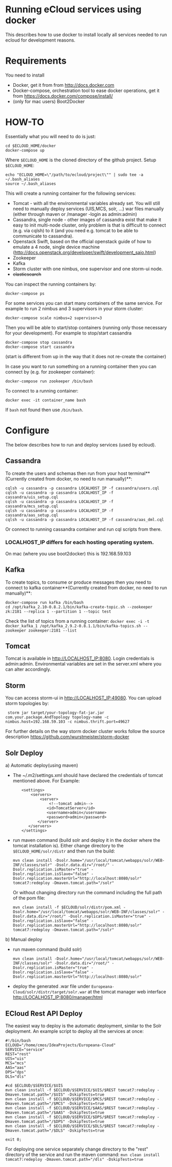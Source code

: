 Running eCloud services using docker
====================================

This describes how to use docker to install locally all services needed to run ecloud for development reasons. 

# Requirements

You need to install 

* Docker, get it from from <http://docs.docker.com>
* Docker-compose, orchestration tool to ease docker operations, get it from <https://docs.docker.com/compose/install/>  
* (only for mac users) Boot2Docker 

# HOW-TO

Essentially what you will need to do is just:

    cd $ECLOUD_HOME/docker
    docker-compose up

Where `$ECLOUD_HOME` is the cloned directory of the github project.
Setup `$ECLOUD_HOME`:

```
echo "ECLOUD_HOME=\"/path/to/ecloud/project\"" | sudo tee -a ~/.bash_aliases
source ~/.bash_aliases
```  
    
This will create a running container for the following services:

 * Tomcat - with all the environmental variables already set. You will still need to manually deploy services (UIS,MCS, solr, ...) war files manually (either through maven or /manager -login as admin:admin)
 * Cassandra, single node - other images of cassandra exist that make it easy to init multi-node cluster, only problem is that is difficult to connect (e.g. via cqlsh) to it (and you need e.g. tomcat to be able to communicate to cassandra). 
 * Openstack Swift, based on the official openstack guide of how to emulate a 4 node, single device machine (<http://docs.openstack.org/developer/swift/development_saio.html>)
 * Zookeeper
 * Kafka
 * Storm cluster with one nimbus, one supervisor and one storm-ui node.
 * ~~elasticsearch~~

You can inspect the running containers by:

    docker-compose ps

For some services you can start many containers of the same service. For example to run 2 nimbus and 3 supervisors in your storm cluster:

    docker-compose scale nimbus=2 supervisor=3

Then you will be able to start/stop containers (running only those necessary for your development). For example to stop/start cassandra

    docker-compose stop cassandra
    docker-compose start cassandra

(start is different from up in the way that it does not re-create the container)

In case you want to run something on a running container then you can connect by (e.g. for zookeeper container):

	docker-compose run zookeeper /bin/bash

To connect to a running container:
 
    docker exec -it container_name bash
If `bash` not found then use `/bin/bash`.  

# Configure

The below describes how to run and deploy services (used by ecloud).

## Cassandra 

To create the users and schemas then run from your host terminal**(Currently created from docker, no need to run manually)**:
    
    cqlsh -u cassandra -p cassandra LOCALHOST_IP -f cassandra/users.cql 
    cqlsh -u cassandra -p cassandra LOCALHOST_IP -f cassandra/uis_setup.cql 
    cqlsh -u cassandra -p cassandra LOCALHOST_IP -f cassandra/mcs_setup.cql 
    cqlsh -u cassandra -p cassandra LOCALHOST_IP -f cassandra/aas_setup.cql 
    cqlsh -u cassandra -p cassandra LOCALHOST_IP -f cassandra/aas_dml.cql
    
Or connect to running cassandra container and run cql scripts from there.

### LOCALHOST_IP differs for each hosting operating system. 

On mac (where you use boot2docker) this is 192.168.59.103

## Kafka 

To create topics, to consume or produce messages then you need to connect to kafka container**(Currently created from docker, no need to run manually)**:

    docker-compose run kafka /bin/bash  
    cd /opt/kafka_2.10-0.8.2.1/bin/kafka-create-topic.sh --zookeeper zk:2181 --replica 1 --partition 1 --topic test 
    
Check the list of topics from a running container:
    `docker exec -i -t docker_kafka_1 /opt/kafka_2.9.2-0.8.1.1/bin/kafka-topics.sh --zookeeper zookeeper:2181 --list`

## Tomcat

Tomcat is available in <http://LOCALHOST_IP:8080>. 
Login credentials is admin:admin. Environmental variables are set in the server.xml where you can alter accordingly.

## Storm

You can access storm-ui in <http://LOCALHOST_IP:49080>. 
You can upload storm topologies by: 

     storm jar target/your-topology-fat-jar.jar com.your.package.AndTopology topology-name -c nimbus.host=192.168.59.103 -c nimbus.thrift.port=49627

For further details on the way storm docker cluster works follow the source description <https://github.com/wurstmeister/storm-docker>

## Solr Deploy
a) Automatic deploy(using maven)

- The ~/.m2/settings.xml should have declared the credentials of tomcat mentioned above. For Example:
```
       <settings>
           <servers>
               <server>
                   <!--tomcat admin--> 
                  <id>TomcatServer</id>
                  <username>admin</username>
                  <password>admin</password>
              </server>
          </servers>
       </settings>
```
- run maven command (build solr and deploy it in the docker where the tomcat installation is).
   Either change directory to the `$ECLOUD_HOME/solr/distr` and then run the build:
    ```
    mvn clean install -Dsolr.home="/usr/local/tomcat/webapps/solr/WEB-INF/classes/solr" -Dsolr.data.dir="/root/" -Dsolr.replication.isMaster="true" -Dsolr.replication.isSlave="false" -Dsolr.replication.masterUrl="http://localhost:8080/solr" tomcat7:redeploy -Dmaven.tomcat.path="/solr"
    ```
   Or without changing directory run the command including the full path of the pom file:
    ```
    mvn clean install -f $ECLOUD/solr/distr/pom.xml -Dsolr.home="/usr/local/tomcat/webapps/solr/WEB-INF/classes/solr" -Dsolr.data.dir="/root/" -Dsolr.replication.isMaster="true" -Dsolr.replication.isSlave="false" -Dsolr.replication.masterUrl="http://localhost:8080/solr" tomcat7:redeploy -Dmaven.tomcat.path="/solr"
    ```  


b) Manual deploy 

- run maven command (build solr)
    ```
    mvn clean install -Dsolr.home="/usr/local/tomcat/webapps/solr/WEB-INF/classes/solr" -Dsolr.data.dir="/root/" -Dsolr.replication.isMaster="true" -Dsolr.replication.isSlave="false" -Dsolr.replication.masterUrl="http://localhost:8080/solr"
    ```
- deploy the generated .war file under `Europeana-Cloud/solr/distr/target/solr.war` at the tomcat manager web interface <http://LOCALHOST_IP:8080/manager/html>

## ECloud Rest API Deploy
The easiest way to deploy is the automatic deployment, similar to the Solr deployment.
An example script to deploy all the services at once:

```
#!/bin/bash
ECLOUD="/home/cmos/IdeaProjects/Europeana-Cloud"
SERVICE="service"
REST="rest"
UIS="uis"
MCS="mcs"
AAS="aas"
DPS="dps"
DLS="dls"

#cd $ECLOUD/$SERVICE/$UIS
mvn clean install -f $ECLOUD/$SERVICE/$UIS/$REST tomcat7:redeploy -Dmaven.tomcat.path="/$UIS" -DskipTests=true
mvn clean install -f $ECLOUD/$SERVICE/$MCS/$REST tomcat7:redeploy -Dmaven.tomcat.path="/$MCS" -DskipTests=true
mvn clean install -f $ECLOUD/$SERVICE/$AAS/$REST tomcat7:redeploy -Dmaven.tomcat.path="/$AAS" -DskipTests=true
mvn clean install -f $ECLOUD/$SERVICE/$DPS/$REST tomcat7:redeploy -Dmaven.tomcat.path="/$DPS" -DskipTests=true
mvn clean install -f $ECLOUD/$SERVICE/$DLS/$REST tomcat7:redeploy -Dmaven.tomcat.path="/$DLS" -DskipTests=true

exit 0;
```

For deploying one service separately change directory to the "rest" directory of the service and run the maven command:
`mvn clean install tomcat7:redeploy -Dmaven.tomcat.path="/dls" -DskipTests=true`
